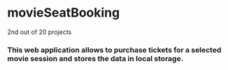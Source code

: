 # movieSeatBooking

2nd out of 20 projects

### This web application allows to purchase tickets for a selected movie session and stores the data in local storage. 
